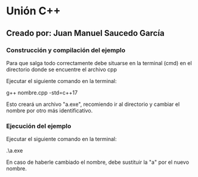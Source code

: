 # Unión C++
## Creado por: Juan Manuel Saucedo García

### Construcción y compilación del ejemplo
Para que salga todo correctamente debe situarse en la terminal (cmd) en el directorio donde se encuentre el archivo cpp

Ejecutar el siguiente comando en la terminal:

g++ nombre.cpp -std=c++17

Esto creará un archivo "a.exe", recomiendo ir al directorio y cambiar el nombre por otro más identificativo.

### Ejecución del ejemplo

Ejecutar el siguiente comando en la terminal:

.\a.exe

En caso de haberle cambiado el nombre, debe sustituir la "a" por el nuevo nombre.